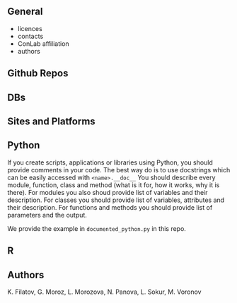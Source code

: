## General 

* licences
* contacts
* ConLab affiliation
* authors

## Github Repos

## DBs

## Sites and Platforms

## Python

If you create scripts, applications or libraries using Python, you should provide comments in your code.
The best way do is to use docstrings which can be easily accessed with `<name>.__doc__`
You should describe every module, function, class and method (what is it for, how it works, why it is there).
For modules you also shoud provide list of variables and their description.
For classes you should provide list of variables, attributes and their description.
For functions and methods you should provide list of parameters and the output.

We provide the example in `documented_python.py` in this repo.

## R

## Authors

K. Filatov, G. Moroz, L. Morozova, N. Panova, L. Sokur, M. Voronov
